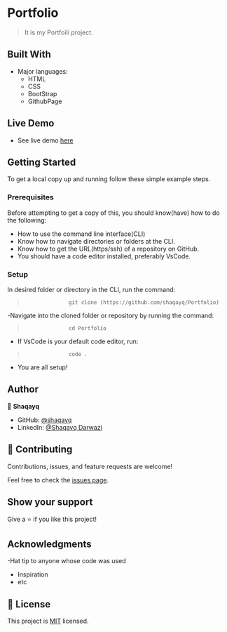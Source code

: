 
#  Portfolio

> It is my Portfoili project.


## Built With

- Major languages: 
    - HTML
    - CSS
    - BootStrap
    - GithubPage


## Live Demo 
- See live demo [here](https://shaqayq.github.io/My-Portfolio/)

## Getting Started

To get a local copy up and running follow these simple example steps.

### Prerequisites
Before attempting to get a copy of this, you should know(have) how to do the following:
- How to use the command line interface(CLI)
- Know how to navigate directories or folders at the CLI.
- Know how to get the URL(https/ssh) of a repository on GitHub.
- You should have a code editor installed, preferably VsCode.

### Setup
 In desired folder or directory in the CLI, run the command:
>                   git clone (https://github.com/shaqayq/Portfolio)
-Navigate into the cloned folder or repository by running the command:
>                   cd Portfolio
- If VsCode is your default code editor, run:
>                   code .
- You are all setup!



## Author

👤 **Shaqayq**

- GitHub: [@shaqayq](https://github.com/Shaqayq)
- LinkedIn: [@Shaqayq Darwazi](https://www.linkedin.com/in/shaqayq-darwazi/)




## 🤝 Contributing

Contributions, issues, and feature requests are welcome!

Feel free to check the [issues page](../../issues/).

## Show your support

Give a ⭐️ if you like this project!

## Acknowledgments

-Hat tip to anyone whose code was used
- Inspiration
- etc
## 📝 License

This project is [MIT](./MIT.md) licensed.

